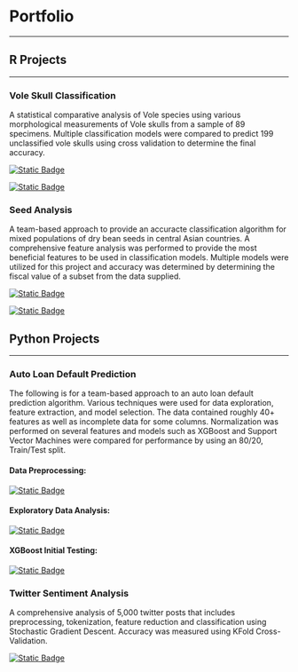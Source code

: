 # Portfolio

---

## R Projects

---

### Vole Skull Classification

A statistical comparative analysis of Vole species using various morphological measurements of Vole skulls from a sample of 89 specimens. Multiple classification models were compared to predict 199 unclassified vole skulls using cross validation to determine the final accuracy.  

[![Static Badge](https://img.shields.io/badge/View_R_Document-grey?logo=r&labelColor=%23276DC3)](R%20Projects/Project_1.Bray.html)

[![Static Badge](https://img.shields.io/badge/View_on_Github-grey?logo=GitHub&labelColor=%23181717)](https://github.com/cbrayanalytics/portfolio/blob/main/R%20Projects/Project_1.Bray.Rmd)


### Seed Analysis

A team-based approach to provide an accuracte classification algorithm for mixed populations of dry bean seeds in central Asian countries. A comprehensive feature analysis was performed to provide the most beneficial features to be used in classification models. Multiple models were utilized for this project and accuracy was determined by determining the fiscal value of a subset from the data supplied. 


[![Static Badge](https://img.shields.io/badge/View_R_Document-grey?logo=r&labelColor=%23276DC3)](R%20Projects/FinalProject.html)

[![Static Badge](https://img.shields.io/badge/View_on_Github-grey?logo=GitHub&labelColor=%23181717)](https://github.com/cbrayanalytics/portfolio/blob/main/R%20Projects/FinalProject.rmd)




## Python Projects

---


### Auto Loan Default Prediction

The following is for a team-based approach to an auto loan default prediction algorithm. Various techniques were used for data exploration, feature extraction, and model selection. The data contained roughly 40+ features as well as incomplete data for some columns. Normalization was performed on several features and models such as XGBoost and Support Vector Machines were compared for performance by using an 80/20, Train/Test split. 

#### Data Preprocessing:
[![Static Badge](https://img.shields.io/badge/View_Notebook-grey?logo=Jupyter&logoColor=white&labelColor=%2344A833)](https://github.com/cbrayanalytics/portfolio/blob/main/pythonprojects/data_processing.ipynb)

#### Exploratory Data Analysis:
[![Static Badge](https://img.shields.io/badge/View_Notebook-grey?logo=Jupyter&logoColor=white&labelColor=%2344A833)](https://github.com/cbrayanalytics/portfolio/blob/main/pythonprojects/EDA.ipynb)

#### XGBoost Initial Testing:
[![Static Badge](https://img.shields.io/badge/View_Notebook-grey?logo=Jupyter&logoColor=white&labelColor=%2344A833)](https://github.com/cbrayanalytics/portfolio/blob/main/pythonprojects/XGBClassification.ipynb)


### Twitter Sentiment Analysis

A comprehensive analysis of 5,000 twitter posts that includes preprocessing, tokenization, feature reduction and classification using Stochastic Gradient Descent. Accuracy was measured using KFold Cross-Validation.

[![Static Badge](https://img.shields.io/badge/View_Notebook-grey?logo=Jupyter&logoColor=white&labelColor=%2344A833)](https://github.com/cbrayanalytics/portfolio/blob/main/pythonprojects/sanders.ipynb)
